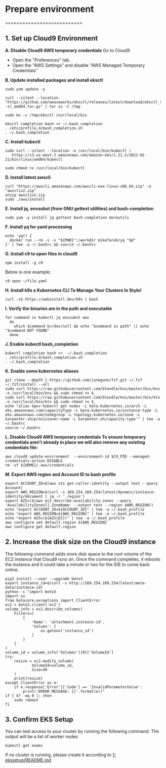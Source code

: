 # Prepare environment
===========================
## 1. Set up Cloud9 Environment

**A. Disable Cloud9 AWS temporary credentials**
Go to Cloud9
* Open the "Preferences" tab.
* Open the "AWS Settings" and disable "AWS Managed Temporary Credentials"

**B. Update installed packages and install eksctl**
```
sudo yum update -y

curl --silent --location "https://github.com/weaveworks/eksctl/releases/latest/download/eksctl_$(uname -s)_amd64.tar.gz" | tar xz -C /tmp

sudo mv -v /tmp/eksctl /usr/local/bin

eksctl completion bash >> ~/.bash_completion
. /etc/profile.d/bash_completion.sh
. ~/.bash_completion
```
**C. Install kubectl**

```
sudo curl --silent --location -o /usr/local/bin/kubectl \
   https://s3.us-west-2.amazonaws.com/amazon-eks/1.21.5/2022-01-21/bin/linux/amd64/kubectl

sudo chmod +x /usr/local/bin/kubectl
```

**D. Install latest awscli**
```
curl "https://awscli.amazonaws.com/awscli-exe-linux-x86_64.zip" -o "awscliv2.zip"
unzip awscliv2.zip
sudo ./aws/install
```

**E. Install jq, envsubst (from GNU gettext utilities) and bash-completion**
```
sudo yum -y install jq gettext bash-completion moreutils
```

**F. Install yq for yaml processing**
```
echo 'yq() {
  docker run --rm -i -v "${PWD}":/workdir mikefarah/yq "$@"
}' | tee -a ~/.bashrc && source ~/.bashrc
```

**G. Install c9 to open files in cloud9**
```
npm install -g c9
```
Below is one example:
```
c9 open ~/file.yaml
```

**H. Install k9s a Kubernetes CLI To Manage Your Clusters In Style!**
```
curl -sS https://webinstall.dev/k9s | bash
```

**I. Verify the binaries are in the path and executable**
```
for command in kubectl jq envsubst aws
  do
    which $command &>/dev/null && echo "$command in path" || echo "$command NOT FOUND"
  done
```

**J. Enable kubectl bash_completion**
```
kubectl completion bash >>  ~/.bash_completion
. /etc/profile.d/bash_completion.sh
. ~/.bash_completion
```

**K. Enable some kubernetes aliases**
```
git clone --depth 1 https://github.com/junegunn/fzf.git ~/.fzf
~/.fzf/install --all
sudo curl https://raw.githubusercontent.com/blendle/kns/master/bin/kns -o /usr/local/bin/kns && sudo chmod +x $_
sudo curl https://raw.githubusercontent.com/blendle/kns/master/bin/ktx -o /usr/local/bin/ktx && sudo chmod +x $_
echo "alias kgn='kubectl get nodes -L beta.kubernetes.io/arch -L eks.amazonaws.com/capacityType -L beta.kubernetes.io/instance-type -L eks.amazonaws.com/nodegroup -L topology.kubernetes.io/zone -L karpenter.sh/provisioner-name -L karpenter.sh/capacity-type'" | tee -a ~/.bashrc
source ~/.bashrc
```

**L. Disable Cloud9 AWS temporary credentials To ensure temporary credentials aren’t already in place we will also remove any existing credentials file:**
```
aws cloud9 update-environment  --environment-id $C9_PID --managed-credentials-action DISABLE
rm -vf ${HOME}/.aws/credentials
```

**M. Export AWS region and Account ID to bash profile**
```
export ACCOUNT_ID=$(aws sts get-caller-identity --output text --query Account)
export AWS_REGION=$(curl -s 169.254.169.254/latest/dynamic/instance-identity/document | jq -r '.region')
export AZS=($(aws ec2 describe-availability-zones --query 'AvailabilityZones[].ZoneName' --output text --region $AWS_REGION))
echo "export ACCOUNT_ID=${ACCOUNT_ID}" | tee -a ~/.bash_profile
echo "export AWS_REGION=${AWS_REGION}" | tee -a ~/.bash_profile
echo "export AZS=(${AZS[@]})" | tee -a ~/.bash_profile
aws configure set default.region ${AWS_REGION}
aws configure get default.region
```

## 2. Increase the disk size on the Cloud9 instance
The following command adds more disk space to the root volume of the EC2 instance that Cloud9 runs on. Once the command completes, it reboots the instance and it could take a minute or two for the IDE to come back online.
```
pip3 install --user --upgrade boto3
export instance_id=$(curl -s http://169.254.169.254/latest/meta-data/instance-id)
python -c "import boto3
import os
from botocore.exceptions import ClientError 
ec2 = boto3.client('ec2')
volume_info = ec2.describe_volumes(
    Filters=[
        {
            'Name': 'attachment.instance-id',
            'Values': [
                os.getenv('instance_id')
            ]
        }
    ]
)
volume_id = volume_info['Volumes'][0]['VolumeId']
try:
    resize = ec2.modify_volume(    
            VolumeId=volume_id,    
            Size=30
    )
    print(resize)
except ClientError as e:
    if e.response['Error']['Code'] == 'InvalidParameterValue':
        print('ERROR MESSAGE: {}'.format(e))"
if [ $? -eq 0 ]; then
    sudo reboot
fi
```

## 3. Confirm EKS Setup
You can test access to your cluster by running the following command. The output will be a list of worker nodes
```
kubectl get nodes
```
If no cluster is running, please create it according to [1-ekssetup/README.md](../1-ekssetup/README.md)
